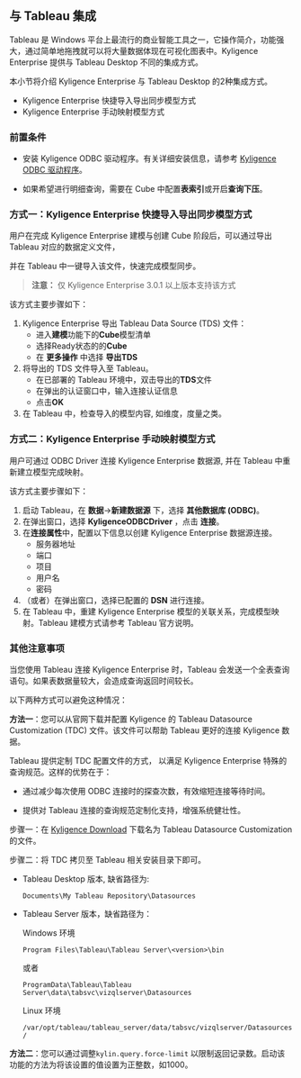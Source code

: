 
## 与 Tableau  集成

Tableau 是 Windows 平台上最流行的商业智能工具之一，它操作简介，功能强大，通过简单地拖拽就可以将大量数据体现在可视化图表中。Kyligence Enterprise 提供与 Tableau Desktop 不同的集成方式。

本小节将介绍 Kyligence Enterprise 与 Tableau Desktop 的2种集成方式。

- Kyligence Enterprise 快捷导入导出同步模型方式
- Kyligence Enterprise 手动映射模型方式

### 前置条件

- 安装 Kyligence ODBC 驱动程序。有关详细安装信息，请参考 [Kyligence ODBC 驱动程序](../driver/kyligence_odbc.cn.md)。

- 如果希望进行明细查询，需要在 Cube 中配置**表索引**或开启**查询下压**。


### 方式一：Kyligence Enterprise 快捷导入导出同步模型方式

用户在完成 Kyligence Enterprise 建模与创建 Cube 阶段后，可以通过导出 Tableau 对应的数据定义文件，

并在 Tableau 中一键导入该文件，快速完成模型同步。

> **注意：** 仅 Kyligence Enterprise 3.0.1 以上版本支持该方式

该方式主要步骤如下：

1. Kyligence Enterprise 导出 Tableau Data Source (TDS) 文件：
   - 进入**建模**功能下的**Cube**模型清单
   - 选择Ready状态的的**Cube**
   - 在 **更多操作** 中选择 **导出TDS** 
2. 将导出的 TDS 文件导入至 Tableau。
   - 在已部署的 Tableau 环境中，双击导出的**TDS**文件
   - 在弹出的认证窗口中，输入连接认证信息
   - 点击**OK**
3. 在 Tableau 中，检查导入的模型内容, 如维度，度量之类。



### 方式二：Kyligence Enterprise 手动映射模型方式 

用户可通过 ODBC Driver 连接 Kyligence Enterprise 数据源, 并在 Tableau 中重新建立模型完成映射。

该方式主要步骤如下：

1. 启动 Tableau，在 **数据**->**新建数据源** 下，选择 **其他数据库 (ODBC)**。
2. 在弹出窗口，选择 **KyligenceODBCDriver** ，点击 **连接**。
3. 在**连接属性**中，配置以下信息以创建 Kyligence Enterprise 数据源连接。
   - 服务器地址
   - 端口
   - 项目
   - 用户名
   - 密码
4. （或者）在弹出窗口，选择已配置的 **DSN** 进行连接。
5. 在 Tableau 中，重建 Kyligence Enterprise 模型的关联关系，完成模型映射。Tableau 建模方式请参考 Tableau 官方说明。

### 其他注意事项

当您使用 Tableau 连接 Kyligence Enterprise 时，Tableau 会发送一个全表查询语句。如果表数据量较大，会造成查询返回时间较长。

以下两种方式可以避免这种情况：

**方法一**：您可以从官网下载并配置 Kyligence 的 Tableau Datasource Customization (TDC) 文件。该文件可以帮助 Tableau 更好的连接 Kyligence 数据。

Tableau 提供定制 TDC 配置文件的方式， 以满足 Kyligence Enterprise 特殊的查询规范。这样的优势在于：

- 通过减少每次使用 ODBC 连接时的探查次数，有效缩短连接等待时间。

- 提供对 Tableau 连接的查询规范定制化支持，增强系统健壮性。


步骤一：在 [Kyligence Download](http://download.kyligence.io/#/addons) 下载名为 Tableau Datasource Customization 的文件。

步骤二：将 TDC 拷贝至 Tableau 相关安装目录下即可。

- Tableau Desktop 版本, 缺省路径为:

  `Documents\My Tableau Repository\Datasources`

- Tableau Server 版本，缺省路径为： 

  Windows 环境

  `Program Files\Tableau\Tableau Server\<version>\bin`

  或者

  `ProgramData\Tableau\Tableau Server\data\tabsvc\vizqlserver\Datasources`

  Linux 环境

  `/var/opt/tableau/tableau_server/data/tabsvc/vizqlserver/Datasources/`


**方法二**：您可以通过调整`kylin.query.force-limit` 以限制返回记录数。启动该功能的方法为将该设置的值设置为正整数，如1000。
